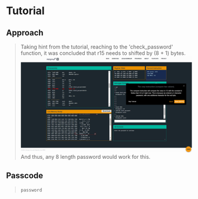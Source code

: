 # Tutorial

## Approach
> Taking hint from the tutorial, reaching to the 'check_password' function, it was concluded that r15 needs to shifted by (8 + 1) bytes.
![Screenshot](./Screenshot%20(26).png)
And thus, any 8 length password would work for this.

## Passcode
> `password`